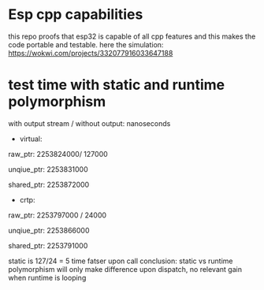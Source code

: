 # Esp cpp capabilities

this repo proofs that esp32 is capable of all cpp features and this makes the code portable and testable.
here the simulation: https://wokwi.com/projects/332077916033647188

# test time with static and runtime polymorphism
with output stream / without output: nanoseconds

* virtual: 

raw_ptr: 2253824000/ 127000

unqiue_ptr: 2253831000

shared_ptr: 2253872000

* crtp: 

raw_ptr: 2253797000 / 24000

unqiue_ptr: 2253866000

shared_ptr: 2253791000

static is 127/24 = 5 time fatser upon call
conclusion: static vs runtime polymorphism will only make difference upon dispatch, no relevant gain when runtime is looping